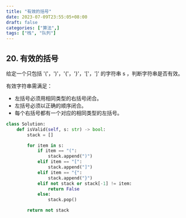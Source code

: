 ```yaml
---
title: "有效的括号"
date: 2023-07-09T23:55:05+08:00
draft: false
categories: ["算法",]
tags: ["栈", "队列"]
---
```


## 20. 有效的括号
给定一个只包括 '('，')'，'{'，'}'，'['，']' 的字符串 s ，判断字符串是否有效。

有效字符串需满足：
* 左括号必须用相同类型的右括号闭合。
* 左括号必须以正确的顺序闭合。
* 每个右括号都有一个对应的相同类型的左括号。

<!--more-->

```python
class Solution:
    def isValid(self, s: str) -> bool:
        stack = []

        for item in s:
            if item == "(":
                stack.append(")")
            elif item == "[":
                stack.append("]")
            elif item == "{":
                stack.append("}")
            elif not stack or stack[-1] != item:
                return False
            else:
                stack.pop()

        return not stack

```

